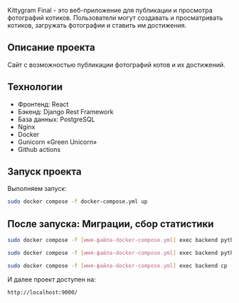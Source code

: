 Kittygram Final - это веб-приложение для публикации и просмотра фотографий котиков. Пользователи могут создавать и просматривать котиков, загружать фотографии и ставить им достижения.


## Описание проекта

Сайт с возможностью публикации фотографий котов и их достижений.

## Технологии

- Фронтенд: React
- Бэкенд: Django Rest Framework
- База данных: PostgreSQL
- Nginx
- Docker
- Gunicorn «Green Unicorn»
- Github actions


## Запуск проекта

Выполняем запуск:

```bash
sudo docker compose -f docker-compose.yml up
```

## После запуска: Миграции, сбор статистики



```bash
sudo docker compose -f [имя-файла-docker-compose.yml] exec backend python manage.py migrate

sudo docker compose -f [имя-файла-docker-compose.yml] exec backend python manage.py collectstatic

sudo docker compose -f [имя-файла-docker-compose.yml] exec backend cp -r /app/collected_static/. /backend_static/static/
```

И далее проект доступен на:

```
http://localhost:9000/
```
